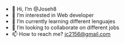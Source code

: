 - 👋 Hi, I’m @Joseh8
- 👀 I’m interested in Web developer
- 🌱 I’m currently learning different lenguajes
- 💞️ I’m looking to collaborate on different jobs
- 📫 How to reach me? jc2156@gmail.com

<!---
Joseh8/Joseh8 is a ✨ special ✨ repository because its `README.md` (this file) appears on your GitHub profile.
You can click the Preview link to take a look at your changes.
--->
